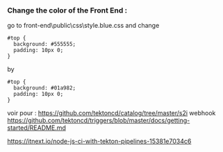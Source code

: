 
### Change the color of the Front End :
go to front-end\public\css\style.blue.css
and change

```shell
#top {
  background: #555555;
  padding: 10px 0;
}
```

by
```shell
#top {
  background: #01a982;
  padding: 10px 0;
}
```



voir pour : https://github.com/tektoncd/catalog/tree/master/s2i
webhook
https://github.com/tektoncd/triggers/blob/master/docs/getting-started/README.md

https://itnext.io/node-js-ci-with-tekton-pipelines-15381e7034c6
